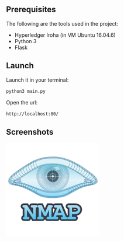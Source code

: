 
## Prerequisites

The following are the tools used in the project:

- Hyperledger Iroha (in VM Ubuntu 16.04.6)
- Python 3
- Flask


## Launch 

Launch it in your terminal:
```sh
python3 main.py
```

Open the url:
```sh
http://localhost:80/
```



## Screenshots

![image](static/img/1.png)